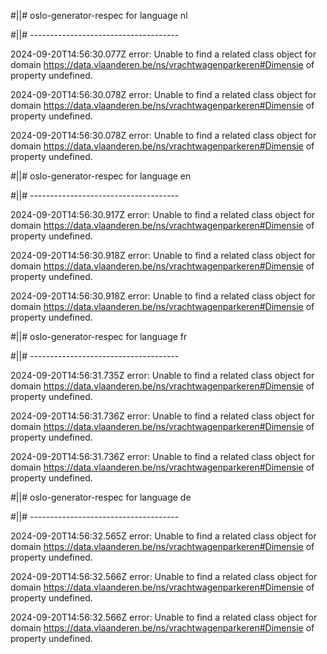 #||# oslo-generator-respec for language nl  

#||# -------------------------------------  

2024-09-20T14:56:30.077Z error: Unable to find a related class object for domain https://data.vlaanderen.be/ns/vrachtwagenparkeren#Dimensie of property undefined.

2024-09-20T14:56:30.078Z error: Unable to find a related class object for domain https://data.vlaanderen.be/ns/vrachtwagenparkeren#Dimensie of property undefined.

2024-09-20T14:56:30.078Z error: Unable to find a related class object for domain https://data.vlaanderen.be/ns/vrachtwagenparkeren#Dimensie of property undefined.

#||# oslo-generator-respec for language en  

#||# -------------------------------------  

2024-09-20T14:56:30.917Z error: Unable to find a related class object for domain https://data.vlaanderen.be/ns/vrachtwagenparkeren#Dimensie of property undefined.

2024-09-20T14:56:30.918Z error: Unable to find a related class object for domain https://data.vlaanderen.be/ns/vrachtwagenparkeren#Dimensie of property undefined.

2024-09-20T14:56:30.918Z error: Unable to find a related class object for domain https://data.vlaanderen.be/ns/vrachtwagenparkeren#Dimensie of property undefined.

#||# oslo-generator-respec for language fr  

#||# -------------------------------------  

2024-09-20T14:56:31.735Z error: Unable to find a related class object for domain https://data.vlaanderen.be/ns/vrachtwagenparkeren#Dimensie of property undefined.

2024-09-20T14:56:31.736Z error: Unable to find a related class object for domain https://data.vlaanderen.be/ns/vrachtwagenparkeren#Dimensie of property undefined.

2024-09-20T14:56:31.736Z error: Unable to find a related class object for domain https://data.vlaanderen.be/ns/vrachtwagenparkeren#Dimensie of property undefined.

#||# oslo-generator-respec for language de  

#||# -------------------------------------  

2024-09-20T14:56:32.565Z error: Unable to find a related class object for domain https://data.vlaanderen.be/ns/vrachtwagenparkeren#Dimensie of property undefined.

2024-09-20T14:56:32.566Z error: Unable to find a related class object for domain https://data.vlaanderen.be/ns/vrachtwagenparkeren#Dimensie of property undefined.

2024-09-20T14:56:32.566Z error: Unable to find a related class object for domain https://data.vlaanderen.be/ns/vrachtwagenparkeren#Dimensie of property undefined.

